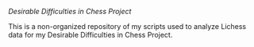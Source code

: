 *Desirable Difficulties in Chess Project*

This is a non-organized repository of my scripts used to analyze Lichess data for my Desirable Difficulties in Chess Project.